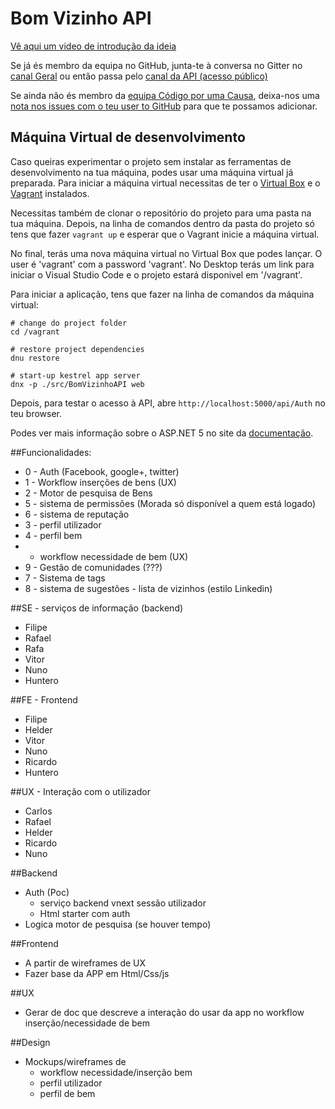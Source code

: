 # Bom Vizinho API

[Vê aqui um video de introdução da ideia](https://youtu.be/NECdIh1b1fA)

Se já és membro da equipa no GitHub, junta-te à conversa no Gitter no [canal Geral](https://gitter.im/porumacausa) ou então passa pelo [canal da API (acesso público)](https://gitter.im/porumacausa/API)

Se ainda não és membro da [equipa Código por uma Causa](https://github.com/orgs/porumacausa/people), deixa-nos uma [nota nos issues com o teu user to GitHub](https://github.com/porumacausa/brainstorming/issues) para que te possamos adicionar.

## Máquina Virtual de desenvolvimento
Caso queiras experimentar o projeto sem instalar as ferramentas de desenvolvimento na tua máquina, podes usar uma máquina virtual já preparada.
Para iniciar a máquina virtual necessitas de ter o [Virtual Box](https://www.virtualbox.org/) e o [Vagrant](https://www.vagrantup.com/downloads.html) instalados.

Necessitas também de clonar o repositório do projeto para uma pasta na tua máquina. Depois, na linha de comandos dentro da pasta do projeto só tens que fazer ```vagrant up``` e esperar que o Vagrant inicie a máquina virtual.

No final, terás uma nova máquina virtual no Virtual Box que podes lançar. O user é 'vagrant' com a password 'vagrant'.
No Desktop terás um link para iniciar o Visual Studio Code e o projeto estará disponivel em '/vagrant'.

Para iniciar a aplicação, tens que fazer na linha de comandos da máquina virtual:
```Shell
# change do project folder
cd /vagrant

# restore project dependencies
dnu restore

# start-up kestrel app server
dnx -p ./src/BomVizinhoAPI web
```

Depois, para testar o acesso à API, abre ```http://localhost:5000/api/Auth``` no teu browser.

Podes ver mais informação sobre o ASP.NET 5 no site da [documentação](https://docs.asp.net/en/latest/getting-started/index.html).

##Funcionalidades:

- 0 - Auth (Facebook, google+, twitter)
- 1 - Workflow inserções de bens (UX)
- 2 - Motor de pesquisa de Bens
- 5 - sistema de permissões (Morada só disponível a quem está logado)
- 6 - sistema de reputação
- 3 - perfil utilizador
- 4 - perfil bem
-   - workflow necessidade de bem (UX)
- 9 - Gestão de comunidades (???)
- 7 - Sistema de tags
- 8 - sistema de sugestões - lista de vizinhos (estilo Linkedin)

##SE - serviços de informação (backend)

- Filipe
- Rafael
- Rafa
- Vitor
- Nuno
- Huntero

##FE - Frontend

- Filipe
- Helder
- Vitor
- Nuno
- Ricardo
- Huntero

##UX - Interação com o utilizador

- Carlos
- Rafael
- Helder
- Ricardo
- Nuno

##Backend

- Auth (Poc)
    - serviço backend vnext sessão utilizador
    - Html starter com auth
- Logica motor de pesquisa (se houver tempo)

##Frontend

- A partir de wireframes de UX
- Fazer base da APP em Html/Css/js

##UX

- Gerar de doc que descreve a interação do usar da app no workflow inserção/necessidade de bem

##Design

- Mockups/wireframes de
    - workflow necessidade/inserção bem
    - perfil utilizador
    - perfil de bem

